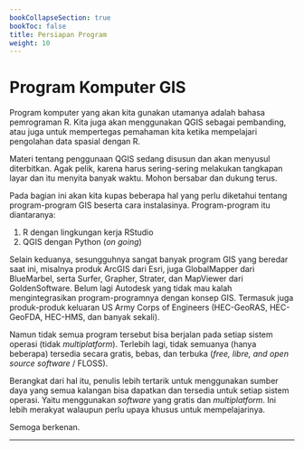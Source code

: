 ```yaml
---
bookCollapseSection: true
bookToc: false
title: Persiapan Program
weight: 10
---
```


# Program Komputer GIS

Program komputer yang akan kita gunakan utamanya adalah bahasa pemrograman R. Kita juga akan menggunakan QGIS sebagai pembanding, atau juga untuk mempertegas pemahaman kita ketika mempelajari pengolahan data spasial dengan R.

Materi tentang penggunaan QGIS sedang disusun dan akan menyusul diterbitkan. Agak pelik, karena harus sering-sering melakukan tangkapan layar dan itu menyita banyak waktu. Mohon bersabar dan dukung terus.

Pada bagian ini akan kita kupas beberapa hal yang perlu diketahui tentang program-program GIS beserta cara instalasinya. Program-program itu diantaranya:

1. R dengan lingkungan kerja RStudio
2. QGIS dengan Python (_on going_)

Selain keduanya, sesungguhnya sangat banyak program GIS yang beredar saat ini, misalnya produk ArcGIS dari Esri, juga GlobalMapper dari BlueMarbel, serta Surfer, Grapher, Strater, dan MapViewer dari GoldenSoftware. Belum lagi Autodesk yang tidak mau kalah mengintegrasikan program-programnya dengan konsep GIS. Termasuk juga produk-produk keluaran US Army Corps of Engineers (HEC-GeoRAS, HEC-GeoFDA, HEC-HMS, dan banyak sekali).

Namun tidak semua program tersebut bisa berjalan pada setiap sistem operasi (tidak _multiplatform_). Terlebih lagi, tidak semuanya (hanya beberapa) tersedia secara gratis, bebas, dan terbuka (_free, libre, and open source software_ / FLOSS).

Berangkat dari hal itu, penulis lebih tertarik untuk menggunakan sumber daya yang semua kalangan bisa dapatkan dan tersedia untuk setiap sistem operasi. Yaitu menggunakan _software_ yang gratis dan _multiplatform_. Ini lebih merakyat walaupun perlu upaya khusus untuk mempelajarinya.

Semoga berkenan.

-----